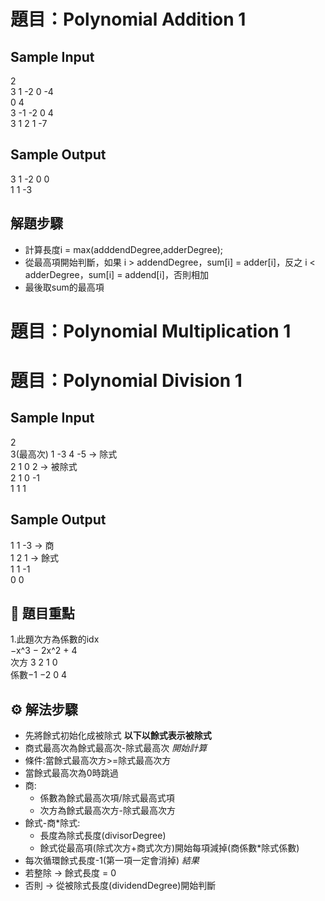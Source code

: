 # 題目：Polynomial Addition 1

## Sample Input
2  
3 1 -2 0 -4  
0 4  
3 -1 -2 0 4  
3 1 2 1 -7  
## Sample Output
3 1 -2 0 0  
1 1 -3  

## 解題步驟
- 計算長度i = max(adddendDegree,adderDegree);
- 從最高項開始判斷，如果 i > addendDegree，sum[i] = adder[i]，反之 i < adderDegree，sum[i] = addend[i]，否則相加
- 最後取sum的最高項

# 題目：Polynomial Multiplication 1



# 題目：Polynomial Division 1

## Sample Input
2  
3(最高次) 1 -3 4 -5 -> 除式  
2 1 0 2 -> 被除式  
2 1 0 -1  
1 1 1  
## Sample Output
1 1 -3 -> 商  
1 2 1 -> 餘式  
1 1 -1  
0 0  

## 🧩 題目重點
1.此題次方為係數的idx  
−x^3 − 2x^2 + 4  
次方 3  2 1 0  
係數−1 −2 0 4  

## ⚙️ 解法步驟
- 先將餘式初始化成被除式
**以下以餘式表示被除式**
- 商式最高次為餘式最高次-除式最高次
*開始計算*
- 條件:當餘式最高次方>=除式最高次方
- 當餘式最高次為0時跳過
- 商:
  - 係數為餘式最高次項/除式最高式項
  - 次方為餘式最高次方-除式最高次方
- 餘式-商*除式:
  - 長度為除式長度(divisorDegree)
  - 餘式從最高項(除式次方+商式次方)開始每項減掉(商係數*除式係數)
- 每次循環餘式長度-1(第一項一定會消掉)
*結果*
- 若整除 -> 餘式長度 = 0
- 否則 -> 從被除式長度(dividendDegree)開始判斷



